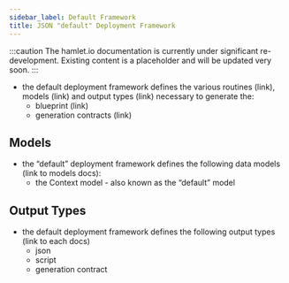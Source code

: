 ```yaml
---
sidebar_label: Default Framework
title: JSON "default" Deployment Framework
---
```

:::caution
The hamlet.io documentation is currently under significant re-development. Existing content is a placeholder and will be updated very soon.
:::

* the default deployment framework defines the various routines (link), models (link) and output types (link) necessary to generate the:
  * blueprint (link)
  * generation contracts (link)

## Models

* the “default” deployment framework defines the following data models (link to models docs):
  * the Context model - also known as the “default” model

## Output Types

* the default deployment framework defines the following output types (link to each docs)
  * json
  * script
  * generation contract
